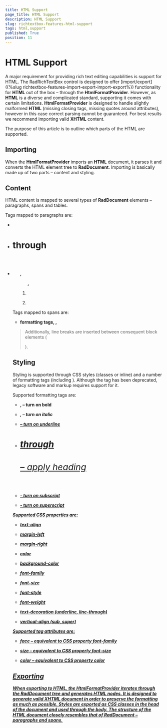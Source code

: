 ```yaml
---
title: HTML Support
page_title: HTML Support
description: HTML Support
slug: richtextbox-features-html-support
tags: html,support
published: True
position: 11
---
```


# HTML Support



A major requirement for providing rich text editing capabilities is support for HTML. The RadRichTextBox control is designed to offer 
      	[import/export]({%slug richtextbox-features-import-export-import-export%}) 
      	functionality for __HTML__ out of the box – through the
      	__HtmlFormatProvider__. However, as __HTML__ is a diverse and complicated
      	standard, supporting it comes with certain limitations. __HtmlFormatProvider__ is designed to
      	handle slightly malformed __HTML__ (missing closing tags, missing quotes around attributes),
      	however in this case correct parsing cannot be guaranteed. For best results we recommend importing valid __XHTML__ content.
      	

The purpose of this article is to outline which parts of the HTML are supported.
	    

## Importing

When the __HtmlFormatProvider__ imports an __HTML__ document,
        	it parses it and converts the HTML element tree to __RadDocument__.
        	Importing is basically made up of two parts – content and styling.
        

## Content

HTML content is mapped to several types of __RadDocument__ elements – paragraphs, spans and tables.
        

Tags mapped to paragraphs are:

* __<p>__

* __<h1>__ through __<h6>__

* __<ul>, <ol>, <li>__

* __<tr>__

Tags mapped to spans are:

* __formatting tags, <span>, <font>__

>Additionally, line breaks are inserted between consequent block elements (__<div>__).
		  

## Styling

Styling is supported through CSS styles (classes or inline) and a number of formatting tags (including 
	    	__<font>__). Although the __<font>__ tag has been
	    	deprecated, legacy software and markup requires support for it.
	    

Supported formatting tags are:

* __<b>, <strong>__ – turn on bold 

* __<i>, <em>__ – turn on italic 

* __<u>__ – turn on underline 

* __<h1>__ through __<h6>__ – apply heading 

* __<sub>__ - turn on subscript

* __<sup>__ - turn on superscript

Supported CSS properties are:

* __text-align__

* __margin-left__

* __margin-right__

* __color__

* __background-color__

* __font-family__

* __font-size__

* __font-style__

* __font-weight__

* __text-decoration (underline, line-through)__

* __vertical-align (sub, super)__

Supported __<font>__ tag attributes are:

* __face__ – equivalent to CSS property __font-family__

* __size__ – equivalent to CSS property __font-size__

* __color__ – equivalent to CSS property __color__

## Exporting

When exporting to __HTML__, the __HtmlFormatProvider__ iterates through the
	    	__RadDocument__ tree and generates __HTML__ nodes. It is designed to generate
	    	valid __XHTML__ document in order to preserve the formatting as much as possible. Styles are 
	    	exported as CSS classes in the head of the document and used through the body. The structure of the __HTML__ document
	    	closely resembles that of __RadDocument__ – paragraphs and spans.
	    

